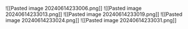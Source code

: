 ![[Pasted image 20240614233006.png]]
![[Pasted image 20240614233013.png]]
![[Pasted image 20240614233019.png]]
![[Pasted image 20240614233024.png]]
![[Pasted image 20240614233031.png]]